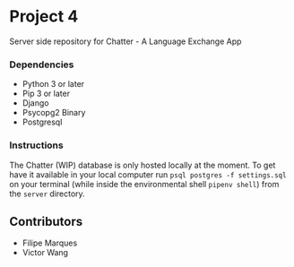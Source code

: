 # Project 4

Server side repository for Chatter - A Language Exchange App

### Dependencies

- Python 3 or later
- Pip 3 or later
- Django
- Psycopg2 Binary
- Postgresql

### Instructions

The Chatter (WIP) database is only hosted locally at the moment. To get have it available in your local computer run `psql postgres -f settings.sql` on your terminal (while inside the environmental shell `pipenv shell`) from the `server` directory.

## Contributors

- Filipe Marques
- Victor Wang
